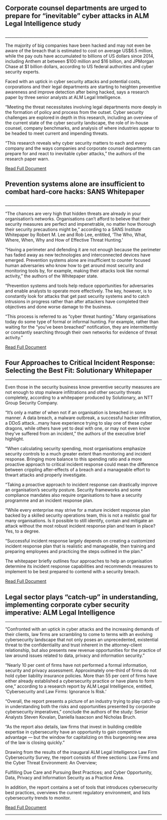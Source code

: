 Corporate counsel departments are urged to prepare for “inevitable” cyber attacks in ALM Legal Intelligence study
------------------------------------------------------------------------

<div id="law-hammer" class="full-width"></div>
________________________________________________________________________

The majority of big companies have been hacked and may not even be aware of the breach that is estimated to cost on average US$6.5 million, while the pay outs have accumulated to billions of US dollars since 2014, including Anthem at between $100 million and $16 billion, and JPMorgan Chase at $1 billion dollars, according to US federal authorities and cyber security experts.

Faced with an uptick in cyber security attacks and potential costs, corporations and their legal departments are starting to heighten preventive awareness and improve detection after being hacked, says a research paper by three senior analysts at ALM Legal Intelligence.

“Meeting the threat necessitates involving legal departments more deeply in the formation of policy and process from the outset. Cyber security challenges are explored in depth in this research, including an overview of the current state of the cyber security landscape, the role of in-house counsel, company benchmarks, and analysis of where industries appear to be headed to meet current and impending threats.

“This research reveals why cyber security matters to each and every company and the ways companies and corporate counsel departments can prepare for and react to inevitable cyber attacks,” the authors of the research paper warn.

[Read Full Document](https://www.sans.org/reading-room/whitepapers/analyst/who-what-where-when-effective-threat-hunting-36785)



Prevention systems alone are insufficient to combat hard-core hacks: SANS Whitepaper
------------------------------------------------------------------------

<div id="cyber-threat" class="full-width"></div>
_________________________________________________________________________

“The chances are very high that hidden threats are already in your organisation’s networks. Organisations can’t afford to believe that their security measures are perfect and impenetrable, no matter how thorough their security precautions might be,” according to a SANS Institute Whitepaper by Robert M. Lee and Rob Lee, entitled, ‘The Who, What, Where, When, Why and How of Effective Threat Hunting.’

“Having a perimeter and defending it are not enough because the perimeter has faded away as new technologies and interconnected devices have emerged. Prevention systems alone are insufficient to counter focused human adversaries who know how to get around most security and monitoring tools by, for example, making their attacks look like normal activity,” the authors of the Whitepaper state.

“Prevention systems and tools help reduce opportunities for adversaries and enable analysts to operate more effectively. The key, however, is to constantly look for attacks that get past security systems and to catch intrusions in progress rather than after attackers have completed their objectives and done worse damage to the business.

“This process is referred to as “cyber threat hunting.” Many organisations today do some type of formal or informal hunting. For example, rather than waiting for the “you’ve been breached” notification, they are intermittently or constantly searching through their own networks for evidence of threat activity.”

[Read Full Document](http://www.infinitespada.com/news/wp-content/uploads/2016/01/Infinite-Spada-Cybersecurity-and-Corporate-Counsel_Ignorance-is-Risk.pdf)





Four Approaches to Critical Incident Response: Selecting the Best Fit: Solutionary Whitepaper
------------------------------------------------------------------------

<div id="malware-warning" class="full-width"></div>

________________________________________________________________________

Even those in the security business know preventive security measures are not enough to stop malware infiltrations and other security threats completely, according to a whitepaper produced by Solutionary, an NTT Group Security Company.

“It’s only a matter of when not if an organisation is breached in some manner. A data breach, a malware outbreak, a successful hacker infiltration, a DDoS attack…many have experience trying to slay one of these cyber dragons, while others have yet to deal with one, or may not even know they’ve suffered from an incident,” the authors of the executive brief highlight.

“When calculating security spending, most organisations emphasize security controls to a much greater extent than monitoring and incident response. Bringing more balance to this spending ratio and a more proactive approach to critical incident response could mean the difference between crippling after-effects of a breach and a manageable effort to thwart attacks and properly investigate.

“Taking a proactive approach to incident response can drastically improve an organisation’s security posture. Security frameworks and some compliance mandates also require organisations to have a security programme and an incident response plan.

“While every enterprise may strive for a mature incident response plan backed by a skilled security operations team, this is not a realistic goal for many organisations. Is it possible to still identify, contain and mitigate an attack without the most robust incident response plan and team in place? Yes, to a degree.

“Successful incident response largely depends on creating a customized incident response plan that is realistic and manageable, then training and preparing employees and practicing the steps outlined in the plan.”

The whitepaper briefly outlines four approaches to help an organisation determine its incident response capabilities and recommends measures to implement to be best prepared to contend with a security breach.

[Read Full Document](https://www.solutionary.com/_assets/pdf/white-papers/critical-incident-repsonse-executive-brief.pdf)





Legal sector plays “catch-up” in understanding, implementing corporate cyber security imperative: ALM Legal Intelligence
------------------------------------------------------------------------

<div id="law-court" class="full-width"></div>

________________________________________________________________________


“Confronted with an uptick in cyber attacks and the increasing demands of their clients, law firms are scrambling to come to terms with an evolving cybersecurity landscape that not only poses an unprecedented, existential threat to the confidentiality and trust inherent in the attorney-client relationship, but also presents new revenue opportunities for the practice of law around issues related to data, privacy and information security.”

“Nearly 10 per cent of firms have not performed a formal information, security and privacy assessment. Approximately one-third of firms do not hold cyber liability insurance policies. More than 55 per cent of firms have either already established a cybersecurity practice or have plans to form one,” according to a research report by ALM Legal Intelligence, entitled, ‘Cybersecurity and Law Firms: Ignorance Is Risk.’

“Overall, the report presents a picture of an industry trying to play catch-up in understanding both the risks and opportunities presented by corporate cybersecurity imperatives,” conclude the authors of the study: Senior Analysts Steven Kovalan, Daniella Isaacson and Nicholas Bruch.

“As the report also details, law firms that invest in building credible expertise in cybersecurity have an opportunity to gain competitive advantage — but the window for capitalizing on this burgeoning new area of the law is closing quickly.”

Drawing from the results of the inaugural ALM Legal Intelligence Law Firm Cybersecurity Survey, the report consists of three sections: Law Firms and the Cyber Threat Environment: An Overview;

Fulfilling Due Care and Pursuing Best Practices; and Cyber Opportunity, Data, Privacy and Information Security as a Practice Area.

In addition, the report contains a set of tools that introduces cybersecurity best practices, overviews the current regulatory environment, and lists cybersecurity trends to monitor.

[Read Full Document](http://www.infinitespada.com/news/wp-content/uploads/2016/01/Infinite-Spada-Cybersecurity-and-Law-Firms_Ignorance-is-Risk.pdf)

________________________________________________________________________
